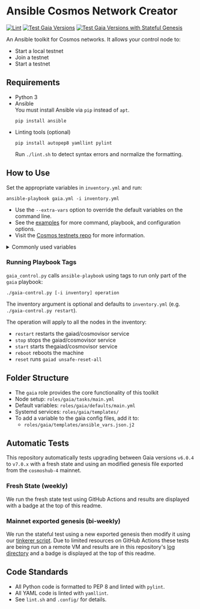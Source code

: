 # Ansible Cosmos Network Creator 

[![Lint](https://github.com/hyphacoop/cosmos-ansible/actions/workflows/lint.yml/badge.svg?branch=main)](https://github.com/hyphacoop/cosmos-ansible/actions/workflows/lint.yml)
[![Test Gaia Versions](https://github.com/hyphacoop/cosmos-ansible/actions/workflows/test-gaia-versions.yml/badge.svg?branch=main)](https://github.com/hyphacoop/cosmos-ansible/actions/workflows/test-gaia-versions.yml)
[![Test Gaia Versions with Stateful Genesis](https://github.com/hyphacoop/cosmos-ansible/actions/workflows/export-mainnet-status-badge.yml/badge.svg?branch=main)](https://github.com/hyphacoop/cosmos-ansible/actions/workflows/export-mainnet-status-badge.yml)

An Ansible toolkit for Cosmos networks. It allows your control node to:

- Start a local testnet
- Join a testnet
- Start a testnet

## Requirements 

- Python 3
- Ansible  
  You must install Ansible via `pip` instead of `apt`.
  ```
  pip install ansible
  ```
- Linting tools (optional)  
  ```
  pip install autopep8 yamllint pylint
  ```
  Run `./lint.sh` to detect syntax errors and normalize the formatting.


## How to Use

Set the appropriate variables in `inventory.yml` and run:

```
ansible-playbook gaia.yml -i inventory.yml
```

- Use the `--extra-vars` option to override the default variables on the command line.
- See the [examples](examples/) for more command, playbook, and configuration options.
- Visit the [Cosmos testnets repo](https://github.com/cosmos/testnets) for more information.

<details><summary>Commonly used variables</summary>

| Variable          | Description                                                   | Example Value                        |
|-------------------|---------------------------------------------------------------|--------------------------------------|
| `gaiad_version`    | Gaia repo tag, commit, or branch to check out and compile     | `release/v6.0.4`                     |
| `gaiad_repository` | Gaia source repo                                              | `https://github.com/cosmos/gaia.git` |
| `chain_id`        | Sets the chain ID                                             | `my-testnet`                         |
| `use_cosmovisor`  | Uses cosmovisor when `true`, raw `gaiad` service when `false` | `true`                               |
| `genesis_url` | URL to download the gzipped genesis file from | `""` |
| `genesis_file` | File path to the genesis file* | `""` |
| `addrbook_url` | URL to download the addrbook.json file from. e.g. [via quicksync.io](https://quicksync.io/addrbook.cosmos.json) | `""`  |
| `addrbook_file` | File path to the addrbook.json file to use | `""` |
| `p2p_pex` | p2p peer exchange is enabled | `true`  | 
| `p2p_persistent_peers` | list of peers to connect to | |
| `fast_sync`| Enable/disable fast sync | `true` |
| `gaiad_gov_testing` | Set minimum deposit to `1` and voting period to `5s` when `true` | `true` |
| `enable_swap` |Enable/disable swap | `false`  |
| `swap_size` |  Swap file size in MB (8 GB default) | `8192` |
| `cosmovisor_skip_backup` | Skip Cosmovisor backups | `true` |
| `monitoring_prometheus` | Configure Prometheus / Grafana monitoring | `false` |
| `gaiad_use_ssl_proxy` | Enable SSL proxy using nginx to gaiad endpoints | `false` |
| `gaiad_api_host` | Sets the subdomain for rest API (e.g. `rest.testnet.com`)** |  `rest` |
| `gaiad_rpc_host`|  Sets the subdomain for rpc (e.g. `rpc.testnet.com`)** | `rpc` |
| `reboot`| If true, reboots the machine after all tasks are done*** | `false`  |
| `monitoring_panic` | Configure PANIC monitoring | `false` |
| `panic_is_validator` | Set host as a validator for PANIC |  `no` |

*The file will not be copied if there already is an existing file with the same length.  
**Configure DNS before provisioning.  
***Useful to make sure all services start up, recommended for initial deployment.
</details>

### Running Playbook Tags

`gaia_control.py` calls `ansible-playbook` using tags to run only part of the `gaia` playbook:

```
./gaia-control.py [-i inventory] operation
```

The inventory argument is optional and defaults to `inventory.yml` (e.g. `./gaia-control.py restart`).

The operation will apply to all the nodes in the inventory:
- `restart` restarts the gaiad/cosmovisor service
- `stop` stops the gaiad/cosmovisor service
- `start` starts thegaiad/cosmovisor service
- `reboot` reboots the machine
- `reset` runs `gaiad unsafe-reset-all`

## Folder Structure

- The `gaia` role provides the core functionality of this toolkit
- Node setup: `roles/gaia/tasks/main.yml`
- Default variables: `roles/gaia/defaults/main.yml`
- Systemd services: `roles/gaia/templates/`
- To add a variable to the gaia config files, add it to:
  - `roles/gaia/templates/ansible_vars.json.j2`  

## Automatic Tests

This repository automatically tests upgrading between Gaia versions `v6.0.4` to `v7.0.x` with a fresh state and using an modified genesis file exported from the `cosmoshub-4` mainnet.

### Fresh State (weekly)

We run the fresh state test using GitHub Actions and results are displayed with a badge at the top of this readme.

### Mainnet exported genesis (bi-weekly)

We run the stateful test using a new exported genesis then modify it using our [tinkerer script](https://github.com/hyphacoop/cosmos-genesis-tinkerer). Due to limited resources on GitHub Actions these tests are being run on a remote VM and results are in this repository's [log directory](logs/) and a badge is displayed at the top of this readme.

## Code Standards

- All Python code is formatted to PEP 8 and linted with `pylint`.
- All YAML code is linted with `yamllint`.
- See `lint.sh` and `.config/` for details.
